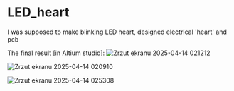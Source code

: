 # LED_heart
I was supposed to make blinking LED heart, designed electrical 'heart' and pcb

The final result [in Altium studio]:
![Zrzut ekranu 2025-04-14 021212](https://github.com/user-attachments/assets/60779682-80e6-4e82-b7ab-64ba841e9220)

![Zrzut ekranu 2025-04-14 020910](https://github.com/user-attachments/assets/c80da914-c5a4-4c1c-8794-bd58b2865aaf)

![Zrzut ekranu 2025-04-14 025308](https://github.com/user-attachments/assets/5247ae87-c8b6-4b17-904b-1e6ff374a229)
